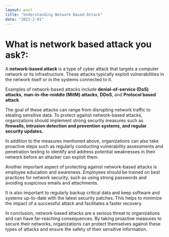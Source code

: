 ```yaml
---
layout: post
title: "Understanding Network Based Attack"
date: "2023-2-01"
---
```


# What is network based attack you ask?:
A **network-based attack** is a type of cyber attack that targets a computer network or its infrastructure.
 These attacks typically exploit vulnerabilities in the network itself or in the systems connected to it.

Examples of network-based attacks include **denial-of-service (DoS) attacks**, **man-in-the-middle (MitM) attacks**, **DDoS**, and **Protocol based attack**. 
 
The goal of these attacks can range from disrupting network traffic to stealing sensitive data. To protect against network-based attacks, organizations should implement strong security measures such as **firewalls, intrusion detection and prevention systems, and regular security updates.**

In addition to the measures mentioned above, organizations can also take proactive steps such as regularly conducting vulnerability assessments and penetration testing to identify and address potential weaknesses in their network before an attacker can exploit them.

Another important aspect of protecting against network-based attacks is employee education and awareness. Employees should be trained on best practices for network security, such as using strong passwords and avoiding suspicious emails and attachments.

It is also important to regularly backup critical data and keep software and systems up-to-date with the latest security patches. This helps to minimize the impact of a successful attack and facilitates a faster recovery.

In conclusion, network-based attacks are a serious threat to organizations and can have far-reaching consequences. By taking proactive measures to secure their networks, organizations can protect themselves against these types of attacks and ensure the safety of their sensitive information.
